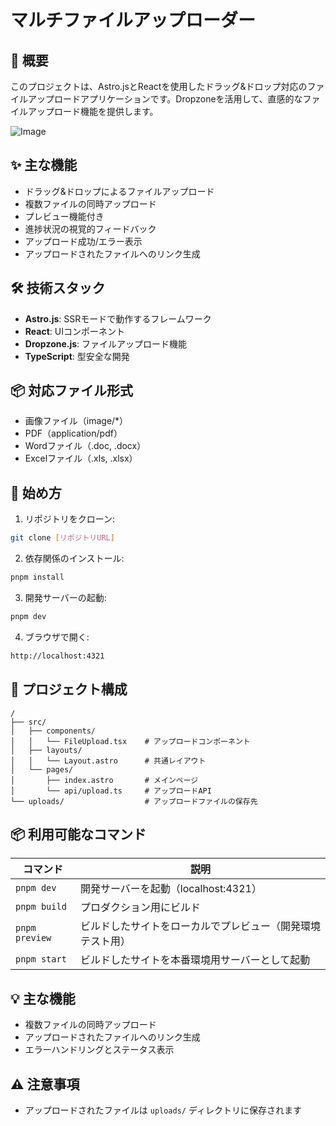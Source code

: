 # マルチファイルアップローダー

## 📝 概要

このプロジェクトは、Astro.jsとReactを使用したドラッグ&ドロップ対応のファイルアップロードアプリケーションです。Dropzoneを活用して、直感的なファイルアップロード機能を提供します。

![Image](https://github.com/user-attachments/assets/587c5821-bc9b-4562-b641-67402804fe4b)

## ✨ 主な機能

- ドラッグ&ドロップによるファイルアップロード
- 複数ファイルの同時アップロード
- プレビュー機能付き
- 進捗状況の視覚的フィードバック
- アップロード成功/エラー表示
- アップロードされたファイルへのリンク生成

## 🛠️ 技術スタック

- **Astro.js**: SSRモードで動作するフレームワーク
- **React**: UIコンポーネント
- **Dropzone.js**: ファイルアップロード機能
- **TypeScript**: 型安全な開発

## 📦 対応ファイル形式

- 画像ファイル（image/*）
- PDF（application/pdf）
- Wordファイル（.doc, .docx）
- Excelファイル（.xls, .xlsx）

## 🚀 始め方

1. リポジトリをクローン:

```bash
git clone [リポジトリURL]
```

2. 依存関係のインストール:
```bash
pnpm install
```

3. 開発サーバーの起動:
```bash
pnpm dev
```

4. ブラウザで開く:
```bash
http://localhost:4321
```

## 📂 プロジェクト構成

```
/
├── src/
│   ├── components/
│   │   └── FileUpload.tsx    # アップロードコンポーネント
│   ├── layouts/
│   │   └── Layout.astro      # 共通レイアウト
│   └── pages/
│       ├── index.astro       # メインページ
│       └── api/upload.ts     # アップロードAPI
└── uploads/                  # アップロードファイルの保存先
```

## 📦 利用可能なコマンド

| コマンド | 説明 |
|----------|------|
| `pnpm dev` | 開発サーバーを起動（localhost:4321） |
| `pnpm build` | プロダクション用にビルド |
| `pnpm preview` | ビルドしたサイトをローカルでプレビュー（開発環境テスト用） |
| `pnpm start` | ビルドしたサイトを本番環境用サーバーとして起動 |

## 💡 主な機能

- 複数ファイルの同時アップロード
- アップロードされたファイルへのリンク生成
- エラーハンドリングとステータス表示

## ⚠️ 注意事項

- アップロードされたファイルは `uploads/` ディレクトリに保存されます
